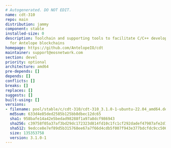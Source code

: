 ```yaml
---
# Autogenerated. DO NOT EDIT.
name: cdt-310
repo: main
distribution: jammy
component: stable
installed-size: 0
description: Toolchain and supporting tools to facilitate C/C++ development of contracts
  for Antelope blockchains
homepage: https://github.com/AntelopeIO/cdt
maintainer: support@eosnetwork.com
section: devel
priority: optional
architecture: amd64
pre-depends: []
depends: []
conflicts: []
breaks: []
replaces: []
suggests: []
built-using: []
versions:
- filename: pool/stable/c/cdt-310/cdt-310_3.1.0-1-ubuntu-22.04_amd64.deb
  md5sum: 633d4e85ded2585b125bb8dbec12dc65
  sha1: 958bafe14a42e5bedad98288f1a97a8dcf986943
  sha256: c39758f05a37af3bd29dc172323d814fd10c1fc1cf292dadef47987afe2d1e5f
  sha512: 9edcce8e7ef89d5b315768ee67a7f66d4cdb5f007f943e377bdcfdc9cc5061da4b1192dcb8f5564170501fd2056dd336a089e3f2bb062c1ca19af9050e01bdb0
  size: 135353758
  version: 3.1.0-1
---
```


